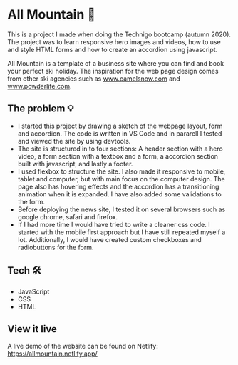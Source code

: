 # All Mountain 🗻

This is a project I made when doing the Technigo bootcamp (autumn 2020). The project was to learn responsive hero images and videos, how to use and style HTML forms and how to create an accordion using javascript. 

All Mountain is a template of a business site where you can find and book your perfect ski holiday. The inspiration for the web page design comes from other ski agencies such as www.camelsnow.com and www.powderlife.com. 

## The problem 💡

- I started this project by drawing a sketch of the webpage layout, form and accordion. The code is written in VS Code and in pararell I tested and viewed the site by using devtools. 
- The site is structured in to four sections: A header section with a hero video, a form section with a textbox and a form, a accordion section built with javascript, and lastly a footer.
- I used flexbox to structure the site. I also made it responsive to mobile, tablet and computer, but with main focus on the computer design. The page also has hovering effects and the accordion has a transitioning animation when it is expanded. I have also added some validations to the form.  
- Before deploying the news site, I tested it on several browsers such as google chrome, safari and firefox.
- If I had more time I would have tried to write a cleaner css code. I started with the mobile first approach but I have still repeated myself a lot. Additionally, I would have created custom checkboxes and radiobuttons for the form. 

## Tech 🛠

- JavaScript
- CSS
- HTML

## View it live

A live demo of the website can be found on Netlify: https://allmountain.netlify.app/
